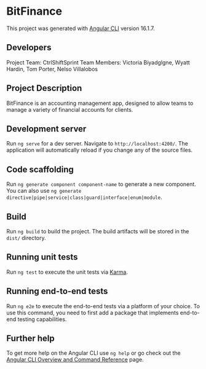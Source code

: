 # BitFinance

This project was generated with [Angular CLI](https://github.com/angular/angular-cli) version 16.1.7.

## Developers

Project Team: CtrlShiftSprint
Team Members: Victoria Biyadglgne, Wyatt Hardin, Tom Porter, Nelso Villalobos

## Project Description

BitFinance is an accounting management app, designed to allow teams to manage a variety of financial accounts for clients.

## Development server

Run `ng serve` for a dev server. Navigate to `http://localhost:4200/`. The application will automatically reload if you change any of the source files.

## Code scaffolding

Run `ng generate component component-name` to generate a new component. You can also use `ng generate directive|pipe|service|class|guard|interface|enum|module`.

## Build

Run `ng build` to build the project. The build artifacts will be stored in the `dist/` directory.

## Running unit tests

Run `ng test` to execute the unit tests via [Karma](https://karma-runner.github.io).

## Running end-to-end tests

Run `ng e2e` to execute the end-to-end tests via a platform of your choice. To use this command, you need to first add a package that implements end-to-end testing capabilities.

## Further help

To get more help on the Angular CLI use `ng help` or go check out the [Angular CLI Overview and Command Reference](https://angular.io/cli) page.
